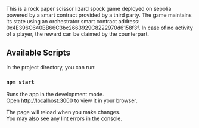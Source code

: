 This is a rock paper scissor lizard spock game deployed on sepolia powered by a smart contract provided by a third party. The game maintains its state using an orchestrator smart contract address: 0x4E396C640BB66C3bc2663929C8222970d6158f3f. In case of no activity of a player, the reward can be claimed by the counterpart. 


## Available Scripts

In the project directory, you can run:

### `npm start`

Runs the app in the development mode.\
Open [http://localhost:3000](http://localhost:3000) to view it in your browser.

The page will reload when you make changes.\
You may also see any lint errors in the console.


